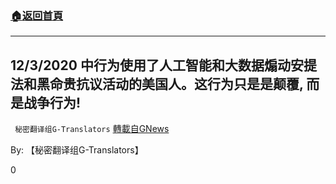 ###  [:house:返回首頁](https://github.com/ourhimalayas/txt)
---

## 12/3/2020 中行为使用了人工智能和大数据煽动安提法和黑命贵抗议活动的美国人。这行为只是是颠覆, 而是战争行为!
` 秘密翻译组G-Translators` [轉載自GNews](https://gnews.org/zh-hans/616942/)

By: 【秘密翻译组G-Translators】

0
